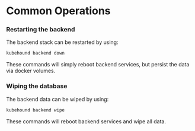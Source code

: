 # Common Operations

### Restarting the backend

The backend stack can be restarted by using:
```bash
kubehound backend down
```

These commands will simply reboot backend services, but persist the data via docker volumes.

### Wiping the database

The backend data can be wiped by using:

```bash
kubehound backend wipe
```

These commands will reboot backend services and wipe all data.
